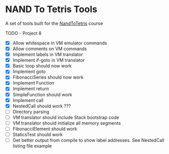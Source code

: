 # NAND To Tetris Tools

A set of tools built for the [NandToTetris](https://www.nand2tetris.org/) course

TODO - Project 8

- [x] Allow whitespace in VM emulator commands
- [x] Allow comments on VM commands
- [x] Implement labels in VM translator
- [x] Implement if-goto in VM translator
- [x] Basic loop should now work
- [x] Implement goto
- [x] FibonacciSeries should now work
- [x] Implement Function
- [x] Implement return
- [x] SimpleFunction should work
- [x] Implement call
- [x] NestedCall should work ???
- [ ] Directory parsing
- [ ] VM translator should include Stack bootstrap code
- [ ] VM translator should initialize all memory segments
- [ ] FibonacciElement should work
- [ ] StaticsTest should work
- [ ] Get better output from compile to show label addresses. See NestedCall listing file example
